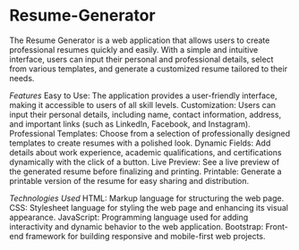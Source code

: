 # Resume-Generator
The Resume Generator is a web application that allows users to create professional resumes quickly and easily. With a simple and intuitive interface, users can input their personal and professional details, select from various templates, and generate a customized resume tailored to their needs.

*Features*
Easy to Use: The application provides a user-friendly interface, making it accessible to users of all skill levels.
Customization: Users can input their personal details, including name, contact information, address, and important links (such as LinkedIn, Facebook, and Instagram).
Professional Templates: Choose from a selection of professionally designed templates to create resumes with a polished look.
Dynamic Fields: Add details about work experience, academic qualifications, and certifications dynamically with the click of a button.
Live Preview: See a live preview of the generated resume before finalizing and printing.
Printable: Generate a printable version of the resume for easy sharing and distribution.

*Technologies Used*
HTML: Markup language for structuring the web page.
CSS: Stylesheet language for styling the web page and enhancing its visual appearance.
JavaScript: Programming language used for adding interactivity and dynamic behavior to the web application.
Bootstrap: Front-end framework for building responsive and mobile-first web projects.

